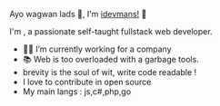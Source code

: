 Ayo wagwan lads 🤣, I'm [idevmans!](https://github.com/idevmans) 👋

I'm , a passionate self-taught fullstack web developer.

- 👨‍💻 I’m currently working for a company 
- 📚 Web is too overloaded with a garbage tools.
- brevity is the soul of wit, write code readable !
- I love to contribute in open source
- My main langs : js,c#,php,go
